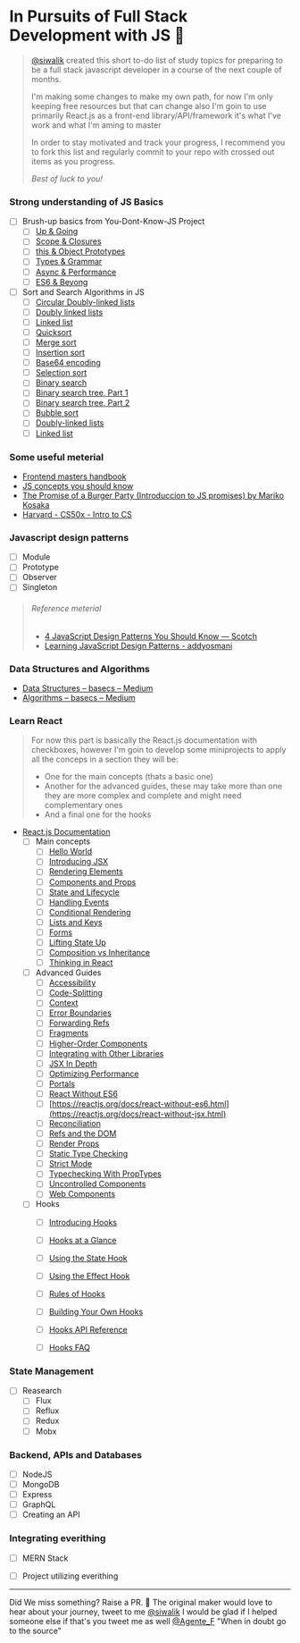 

# In Pursuits of Full Stack Development with JS 🚀
  

> [@siwalik](https://github.com/siwalikm) created this short to-do list of study topics for preparing to be a
> full stack javascript developer in a course of the next couple of
> months.
>
> I'm making some changes to make my own path, for now I'm only keeping free resources
> but that can change also I'm goin to use primarily React.js as a front-end library/API/framework
> it's what I've work and what I'm aming to master 
> 
> In order to stay motivated and track your progress, I recommend you to fork this
> list and regularly commit to your repo with crossed out items as you progress.
> 
> _Best of luck to you!_
### Strong understanding of JS Basics
- [ ] Brush-up basics from You-Dont-Know-JS Project
  - [ ] [Up & Going](https://github.com/getify/You-Dont-Know-JS/blob/master/up%20&%20going/README.md#you-dont-know-js-up--going)
  - [ ] [Scope & Closures](https://github.com/getify/You-Dont-Know-JS/blob/master/scope%20&%20closures/README.md#you-dont-know-js-scope--closures)
  - [ ] [this & Object Prototypes](https://github.com/getify/You-Dont-Know-JS/blob/master/this%20&%20object%20prototypes/README.md#you-dont-know-js-this--object-prototypes)
  - [ ] [Types & Grammar](https://github.com/getify/You-Dont-Know-JS/blob/master/types%20&%20grammar/README.md#you-dont-know-js-types--grammar)
  - [ ] [Async & Performance](https://github.com/getify/You-Dont-Know-JS/blob/master/async%20&%20performance/README.md#you-dont-know-js-async--performance)
  - [ ] [ES6 & Beyong](https://github.com/getify/You-Dont-Know-JS/blob/master/es6%20&%20beyond/README.md#you-dont-know-js-es6--beyond)

- [ ] Sort and Search Algorithms in JS
  - [ ] [Circular Doubly-linked lists](https://humanwhocodes.com/blog/2019/03/computer-science-in-javascript-circular-doubly-linked-lists/)
  - [ ] [Doubly linked lists](https://humanwhocodes.com/blog/2019/02/computer-science-in-javascript-doubly-linked-lists/)
  - [ ] [Linked list](https://humanwhocodes.com/blog/2019/01/computer-science-in-javascript-linked-list/)
  - [ ] [Quicksort](https://humanwhocodes.com/blog/2012/11/27/computer-science-in-javascript-quicksort/)
  - [ ] [Merge sort](https://humanwhocodes.com/blog/2012/10/02/computer-science-and-javascript-merge-sort/)
  - [ ] [Insertion sort](https://humanwhocodes.com/blog/2012/09/17/computer-science-in-javascript-insertion-sort/)
  - [ ] [Base64 encoding](https://humanwhocodes.com/blog/2009/12/08/computer-science-in-javascript-base64-encoding/)
  - [ ] [Selection sort](https://humanwhocodes.com/blog/2009/09/08/computer-science-in-javascript-selection-sort/)
  - [ ] [Binary search](https://humanwhocodes.com/blog/2009/09/01/computer-science-in-javascript-binary-search/)
  - [ ] [Binary search tree, Part 1](https://humanwhocodes.com/blog/2009/06/09/computer-science-in-javascript-binary-search-tree-part-1/)
  - [ ] [Binary search tree, Part 2](https://humanwhocodes.com/blog/2009/06/16/computer-science-in-javascript-binary-search-tree-part-2/)
  - [ ] [Bubble sort](https://humanwhocodes.com/blog/2009/05/26/computer-science-in-javascript-bubble-sort/)
  - [ ] [Doubly-linked lists](https://humanwhocodes.com/blog/2009/04/21/computer-science-in-javascript-doubly-linked-lists/)
  - [ ] [Linked list](https://humanwhocodes.com/blog/2009/04/13/computer-science-in-javascript-linked-list/)

### Some useful meterial
- [Frontend masters handbook](https://frontendmasters.com/books/front-end-handbook/2018/)
- [JS concepts you should know](https://medium.com/dev-bits/a-perfect-guide-for-cracking-a-javascript-interview-a-developers-perspective-23a5c0fa4d0d)
- [The Promise of a Burger Party (Introduccion to JS promises) by Mariko Kosaka](https://kosamari.com/notes/the-promise-of-a-burger-party)
- [Harvard - CS50x - Intro to CS](https://www.edx.org/course/cs50s-introduction-computer-science-harvardx-cs50x)


### Javascript design patterns
  - [ ] Module
  - [ ] Prototype
  - [ ] Observer
  - [ ] Singleton
> ###### Reference meterial
> - [4 JavaScript Design Patterns You Should Know ― Scotch](https://scotch.io/bar-talk/4-javascript-design-patterns-you-should-know)
> - [Learning JavaScript Design Patterns - addyosmani](https://addyosmani.com/resources/essentialjsdesignpatterns/book/)


### Data Structures and Algorithms  
- [Data Structures – basecs – Medium](https://medium.com/basecs/tagged/data-structures)
- [Algorithms – basecs – Medium](https://medium.com/basecs/tagged/algorithms)


### Learn React
> For now this part is basically the React.js documentation with checkboxes,
> however I'm goin to develop some miniprojects to apply all the conceps in a section
> they will be:
>
>   - One for the main concepts (thats a basic one)
>   - Another for the advanced guides, these may take more than one they are more complex and complete and might need complementary ones
>   - And a final one for the hooks

- [React.js Documentation](https://reactjs.org/docs/getting-started.html)
  - [ ] Main concepts
    - [ ] [Hello World](https://reactjs.org/docs/hello-world.html)
    - [ ] [Introducing JSX](https://reactjs.org/docs/introducing-jsx.html)
    - [ ] [Rendering Elements](https://reactjs.org/docs/rendering-elements.html)
    - [ ] [Components and Props](https://reactjs.org/docs/components-and-props.html)
    - [ ] [State and Lifecycle](https://reactjs.org/docs/state-and-lifecycle.html)
    - [ ] [Handling Events](https://reactjs.org/docs/handling-events.html)
    - [ ] [Conditional Rendering](https://reactjs.org/docs/conditional-rendering.html)
    - [ ] [Lists and Keys](https://reactjs.org/docs/lists-and-keys.html)
    - [ ] [Forms](https://reactjs.org/docs/forms.html)
    - [ ] [Lifting State Up](https://reactjs.org/docs/lifting-state-up.html)
    - [ ] [Composition vs Inheritance](https://reactjs.org/docs/composition-vs-inheritance.html)
    - [ ] [Thinking in React](https://reactjs.org/docs/thinking-in-react.html)
  - [ ] Advanced Guides
    - [ ] [Accessibility](https://reactjs.org/docs/accessibility.html)
    - [ ] [Code-Splitting](https://reactjs.org/docs/code-splitting.html)
    - [ ] [Context](https://reactjs.org/docs/context.html)
    - [ ] [Error Boundaries](https://reactjs.org/docs/error-boundaries.html)
    - [ ] [Forwarding Refs](https://reactjs.org/docs/forwarding-refs.html)
    - [ ] [Fragments](https://reactjs.org/docs/fragments.html)
    - [ ] [Higher-Order Components](https://reactjs.org/docs/higher-order-components.html)
    - [ ] [Integrating with Other Libraries](https://reactjs.org/docs/integrating-with-other-libraries.html)
    - [ ] [JSX In Depth](https://reactjs.org/docs/jsx-in-depth.html)
    - [ ] [Optimizing Performance](https://reactjs.org/docs/optimizing-performance.html)
    - [ ] [Portals](https://reactjs.org/docs/portals.html)
    - [ ] [React Without ES6](https://reactjs.org/docs/react-without-es6.html)
    - [ ] [https://reactjs.org/docs/react-without-es6.html](https://reactjs.org/docs/react-without-jsx.html)
    - [ ] [Reconciliation](https://reactjs.org/docs/reconciliation.html)
    - [ ] [Refs and the DOM](https://reactjs.org/docs/refs-and-the-dom.html)
    - [ ] [Render Props](https://reactjs.org/docs/render-props.html)
    - [ ] [Static Type Checking](https://reactjs.org/docs/static-type-checking.html)
    - [ ] [Strict Mode](https://reactjs.org/docs/strict-mode.html)
    - [ ] [Typechecking With PropTypes](https://reactjs.org/docs/typechecking-with-proptypes.html)
    - [ ] [Uncontrolled Components](https://reactjs.org/docs/uncontrolled-components.html)
    - [ ] [Web Components](https://reactjs.org/docs/web-components.html)
  - [ ] Hooks
    - [ ] [Introducing Hooks](https://reactjs.org/docs/hooks-intro.html)
    - [ ] [Hooks at a Glance](https://reactjs.org/docs/hooks-state.html)
    - [ ] [Using the State Hook](https://reactjs.org/docs/hooks-state.html)
    - [ ] [Using the Effect Hook](https://reactjs.org/docs/hooks-effect.html)
    - [ ] [Rules of Hooks](https://reactjs.org/docs/hooks-rules.html)
    - [ ] [Building Your Own Hooks](https://reactjs.org/docs/hooks-custom.html)
    - [ ] [Hooks API Reference](https://reactjs.org/docs/hooks-reference.html)
    - [ ] [Hooks FAQ](https://reactjs.org/docs/hooks-faq.html)


### State Management
- [ ] Reasearch
  - [ ] Flux
  - [ ] Reflux
  - [ ] Redux
  - [ ] Mobx

### Backend, APIs and Databases
- [ ] NodeJS
- [ ] MongoDB
- [ ] Express
- [ ] GraphQL
- [ ] Creating an API

### Integrating everithing
- [ ] MERN Stack
- [ ] Project utilizing everithing


----------


Did We miss something? Raise a PR. 🙌
The original maker would love to hear about your journey, tweet to me [@siwalik](https://www.twitter.com/siwalik)
I would be glad if I helped someone else if that's you tweet me as well [@Agente_F](https://twitter.com/Agente_F)
"When in doubt go to the source"
